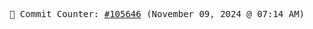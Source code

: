 <p align="center">
    <samp>
        📮 Commit Counter: <a href="https://github.com/Javascript-void0/Javascript-void0/commits/main">#105646</a> (November 09, 2024 @ 07:14 AM)
    </samp>
</p>